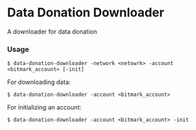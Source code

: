 # Data Donation Downloader

A downloader for data donation

### Usage

```
$ data-donation-downloader -network <netowrk> -account <bitmark_account> [-init]
```

For downloading data:

```
$ data-donation-downloader -account <bitmark_account>
```

For initializing an account:

```
$ data-donation-downloader -account <bitmark_account> -init
```
